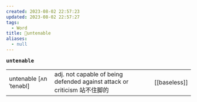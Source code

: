 ```yaml
---
created: 2023-08-02 22:57:23
updated: 2023-08-02 22:57:27
tags:
  - Word
title: 📖untenable
aliases:
  - null
---
```


<pre><strong>untenable</strong></pre>
|   |   |   |
|---|---|---|
|untenable [ʌnˈtenəbl]|adj. not capable of being defended against attack or criticism 站不住脚的|[[baseless]]|